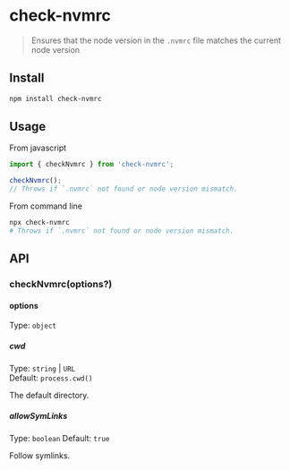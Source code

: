# check-nvmrc

> Ensures that the node version in the `.nvmrc` file matches the current node version

## Install

```sh
npm install check-nvmrc
```

## Usage

From javascript
```js
import { checkNvmrc } from 'check-nvmrc';

checkNvmrc();
// Throws if `.nvmrc` not found or node version mismatch.
```

From command line
```sh
npx check-nvmrc
# Throws if `.nvmrc` not found or node version mismatch.
```

## API

### checkNvmrc(options?)

#### options

Type: `object`

##### cwd

Type: `string` | `URL`\
Default: `process.cwd()`

The default directory.

##### allowSymLinks

Type: `boolean`
Default: `true`

Follow symlinks.
